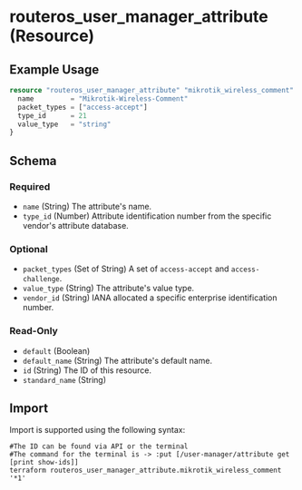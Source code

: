 # routeros_user_manager_attribute (Resource)


## Example Usage
```terraform
resource "routeros_user_manager_attribute" "mikrotik_wireless_comment" {
  name         = "Mikrotik-Wireless-Comment"
  packet_types = ["access-accept"]
  type_id      = 21
  value_type   = "string"
}
```

<!-- schema generated by tfplugindocs -->
## Schema

### Required

- `name` (String) The attribute's name.
- `type_id` (Number) Attribute identification number from the specific vendor's attribute database.

### Optional

- `packet_types` (Set of String) A set of `access-accept` and `access-challenge`.
- `value_type` (String) The attribute's value type.
- `vendor_id` (String) IANA allocated a specific enterprise identification number.

### Read-Only

- `default` (Boolean)
- `default_name` (String) The attribute's default name.
- `id` (String) The ID of this resource.
- `standard_name` (String)

## Import
Import is supported using the following syntax:
```shell
#The ID can be found via API or the terminal
#The command for the terminal is -> :put [/user-manager/attribute get [print show-ids]]
terraform routeros_user_manager_attribute.mikrotik_wireless_comment '*1'
```

